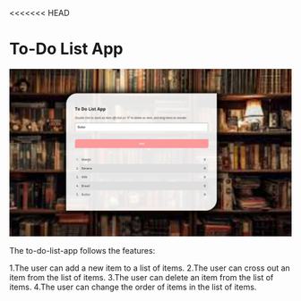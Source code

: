 <<<<<<< HEAD

# To-Do List App

![alt text](1.png)

The to-do-list-app follows the features:

1.The user can add a new item to a list of items.
2.The user can cross out an item from the list of items.
3.The user can delete an item from the list of items.
4.The user can change the order of items in the list of items.
